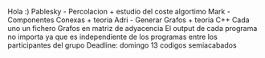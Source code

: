 Hola :)
Pablesky - Percolacion + estudio del coste algortimo
Mark - Componentes Conexas + teoria
Adri - Generar Grafos + teoria 
C++
Cada uno un fichero
Grafos en matriz de adyacencia
El output de cada programa no importa ya que es independiente de los programas entre los participantes del grupo
Deadline: domingo 13 codigos semiacabados
